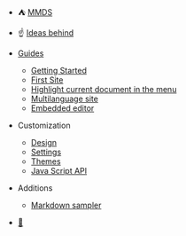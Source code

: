 * :tent: [ MMDS ](index.en.md)
*  :point_up: [Ideas behind](ideology.en.md)
* [Guides](guides.en.md)
  * [Getting Started](getting_started.en.md)
  * [First Site](basic_setup.en.md)
  *  [Highlight current document in the menu](currentlink.en.md)
  * [Multilanguage site](multilanguage_setup.en.md)
  * [Embedded editor](editor.en.md)

* Customization
  * [Design](customization.en.md)
  * [Settings ](settings.en.md)
  *  [Themes](themes.en.md)
  * [Java Script API](api.en.md)
* Additions
  * [Markdown sampler](markdown_sampler.en.md)

*  [:wrench:](sidebar.en.md)
